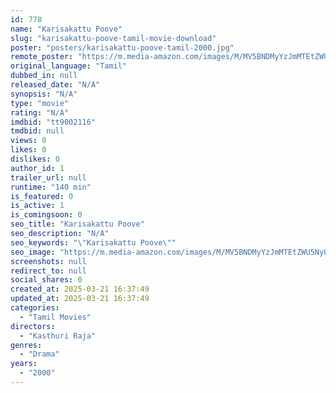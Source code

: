 ```yaml
---
id: 778
name: "Karisakattu Poove"
slug: "karisakattu-poove-tamil-movie-download"
poster: "posters/karisakattu-poove-tamil-2000.jpg"
remote_poster: "https://m.media-amazon.com/images/M/MV5BNDMyYzJmMTEtZWU5Ny00OTRjLThhZGUtYmRjODkwMDU4MzQ0XkEyXkFqcGdeQXVyMjA4OTI5NDQ@._V1_SX300.jpg"
original_language: "Tamil"
dubbed_in: null
released_date: "N/A"
synopsis: "N/A"
type: "movie"
rating: "N/A"
imdbid: "tt9002116"
tmdbid: null
views: 0
likes: 0
dislikes: 0
author_id: 1
trailer_url: null
runtime: "140 min"
is_featured: 0
is_active: 1
is_comingsoon: 0
seo_title: "Karisakattu Poove"
seo_description: "N/A"
seo_keywords: "\"Karisakattu Poove\""
seo_image: "https://m.media-amazon.com/images/M/MV5BNDMyYzJmMTEtZWU5Ny00OTRjLThhZGUtYmRjODkwMDU4MzQ0XkEyXkFqcGdeQXVyMjA4OTI5NDQ@._V1_SX300.jpg"
screenshots: null
redirect_to: null
social_shares: 0
created_at: 2025-03-21 16:37:49
updated_at: 2025-03-21 16:37:49
categories:
  - "Tamil Movies"
directors:
  - "Kasthuri Raja"
genres:
  - "Drama"
years:
  - "2000"
---
```

